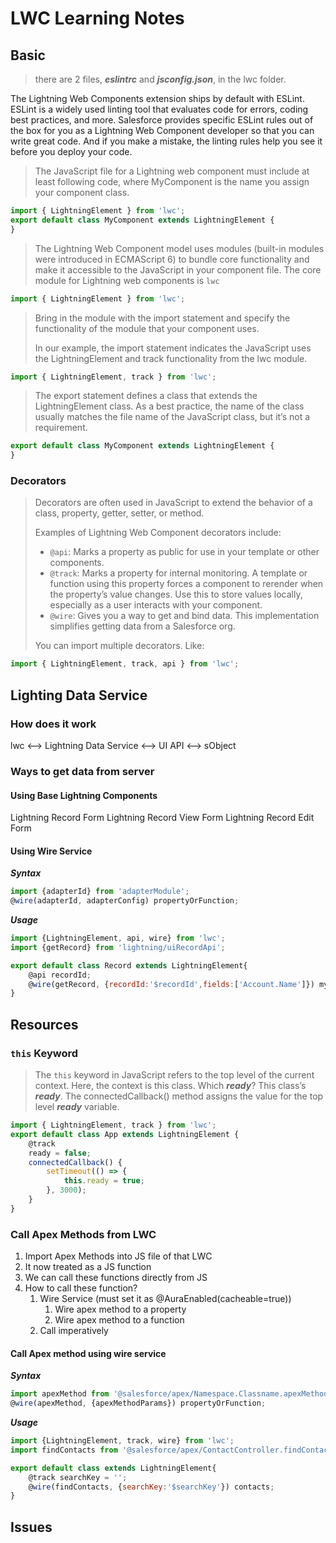 # LWC Learning Notes

## Basic

> there are 2 files,  ***eslintrc*** and ***jsconfig.json***, in the lwc folder.

The Lightning Web Components extension ships by default with ESLint. ESLint is a widely used linting tool that evaluates code for errors, coding best practices, and more. Salesforce provides specific ESLint rules out of the box for you as a Lightning Web Component developer so that you can write great code. And if you make a mistake, the linting rules help you see it before you deploy your code.

> The JavaScript file for a Lightning web component must include at least following code, where MyComponent is the name you assign your component class.

```Javascript
import { LightningElement } from 'lwc';
export default class MyComponent extends LightningElement {
}
```

> The Lightning Web Component model uses modules (built-in modules were introduced in ECMAScript 6) to bundle core functionality and make it accessible to the JavaScript in your component file. The core module for Lightning web components is `lwc`

```Javascript
import { LightningElement } from 'lwc';
```

> Bring in the module with the import statement and specify the functionality of the module that your component uses.
>
> In our example, the import statement indicates the JavaScript uses the LightningElement and track functionality from the lwc module.

```Javascript
import { LightningElement, track } from 'lwc';
```

> The export statement defines a class that extends the LightningElement class. As a best practice, the name of the class usually matches the file name of the JavaScript class, but it’s not a requirement.

```Javascript
export default class MyComponent extends LightningElement {
}
```

### Decorators

> Decorators are often used in JavaScript to extend the behavior of a class, property, getter, setter, or method.
>
> Examples of Lightning Web Component decorators include:
>
> - `@api`: Marks a property as public for use in your template or other components.
> - `@track`: Marks a property for internal monitoring. A template or function using this property forces a component to rerender when the property’s value changes. Use this to store values locally, especially as a user interacts with your component.
> - `@wire`: Gives you a way to get and bind data. This implementation simplifies getting data from a Salesforce org.
>
> You can import multiple decorators. Like:

```Javascript
import { LightningElement, track, api } from 'lwc';
```

## Lighting Data Service

### How does it work

lwc <--> Lightning Data Service <--> UI API <--> sObject

### Ways to get data from server

#### Using Base Lightning Components

Lightning Record Form
Lightning Record View Form
Lightning Record Edit Form

#### Using Wire Service

***Syntax***

```Javascript
import {adapterId} from 'adapterModule';
@wire(adapterId, adapterConfig) propertyOrFunction;
```

***Usage***

```Javascript
import {LightningElement, api, wire} from 'lwc';
import {getRecord} from 'lightning/uiRecordApi';

export default class Record extends LightningElement{
    @api recordId;
    @wire(getRecord, {recordId:'$recordId',fields:['Account.Name']}) myProperty;
}
```

## Resources

### `this` Keyword

> The `this` keyword in JavaScript refers to the top level of the current context. Here, the context is this class. Which ***ready***? This class’s ***ready***. The connectedCallback() method assigns the value for the top level ***ready*** variable.

```Javascript
import { LightningElement, track } from 'lwc';
export default class App extends LightningElement {
    @track  
    ready = false;
    connectedCallback() {
        setTimeout(() => {
            this.ready = true;
        }, 3000);
    }
}
```

### Call Apex Methods from LWC

1. Import Apex Methods into JS file of that LWC
2. It now treated as a JS function
3. We can call these functions directly from JS
4. How to call these function?
    1. Wire Service (must set it as @AuraEnabled(cacheable=true))
        1. Wire apex method to a property
        2. Wire apex method to a function
    2. Call imperatively

#### Call Apex method using wire service

***Syntax***

```Javascript
import apexMethod from '@salesforce/apex/Namespace.Classname.apexMethod';
@wire(apexMethod, {apexMethodParams}) propertyOrFunction;
```

***Usage***

```Javascript
import {LightningElement, track, wire} from 'lwc';
import findContacts from '@salesforce/apex/ContactController.findContacts';

export default class extends LightningElement{
    @track searchKey = '';
    @wire(findContacts, {searchKey:'$searchKey'}) contacts;
}
```

## Issues
